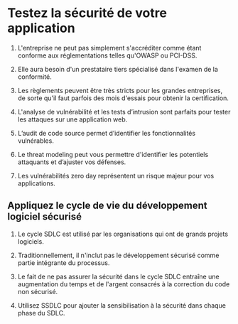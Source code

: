 # Testez la sécurité de votre application

1. L'entreprise ne peut pas simplement s'accréditer comme étant conforme aux réglementations telles qu'OWASP ou PCI-DSS.

2. Elle aura besoin d'un prestataire tiers spécialisé dans l'examen de la conformité.

3. Les règlements peuvent être très stricts pour les grandes entreprises, de sorte qu'il faut parfois des mois d'essais pour obtenir la certification.

4. L'analyse de vulnérabilité et les tests d’intrusion sont parfaits pour tester les attaques sur une application web.

5. L’audit de code source permet d’identifier les fonctionnalités vulnérables. 

6. Le threat modeling peut vous permettre d'identifier les potentiels attaquants et d’ajuster vos défenses. 

7. Les vulnérabilités zero day représentent un risque majeur pour vos applications. 

## Appliquez le cycle de vie du développement logiciel sécurisé

1. Le cycle SDLC est utilisé par les organisations qui ont de grands projets logiciels.

2. Traditionnellement, il n'inclut pas le développement sécurisé comme partie intégrante du processus.

3. Le fait de ne pas assurer la sécurité dans le cycle SDLC entraîne une augmentation du temps et de l'argent consacrés à la correction du code non sécurisé.

4. Utilisez SSDLC pour ajouter la sensibilisation à la sécurité dans chaque phase du SDLC.
